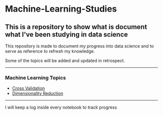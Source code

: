 # Machine-Learning-Studies

## This is a repository to show what is document what I've been studying in data science

This repository is made to document my progress into data science and to serve as reference to refresh my knowledge.

Some of the topics will be added and updated in retrospect.
_______________________________
### **Machine Learning Topics**
- [Cross Validation](https://github.com/tuliof91/Machine-Learning-Studies/blob/main/cross%20validation/Cross-Validation.ipynb)
- [Dimensionality Reduction](https://github.com/tuliof91/Machine-Learning-Studies/blob/main/dimensionality%20reduction/dimensionalityReduction.ipynb)
_______________________________
I will keep a log inside every notebook to track progress
